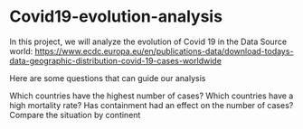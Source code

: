 # Covid19-evolution-analysis

In this project, we will analyze the evolution of Covid 19 in the Data Source world:
https://www.ecdc.europa.eu/en/publications-data/download-todays-data-geographic-distribution-covid-19-cases-worldwide

Here are some questions that can guide our analysis

Which countries have the highest number of cases?
Which countries have a high mortality rate?
Has containment had an effect on the number of cases?
Compare the situation by continent
